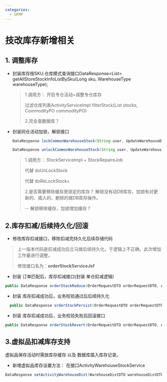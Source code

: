 ```yaml
---
categories:
  - UPMP
---
```

# 技改库存新增相关

## 1. 调整库存

* 封装库存按SKU.仓库模式查询接口DataResponse<List<WarehouseDistDTO>> getAllStoreStockInfoListBySku(Long sku, WarehouseType warehouseType);

  > 1.调用方： 开启专仓活动+调整专仓库存
  >
  > 过滤仓库列表ActivityServiceImpl   filterStock(List<StockBO> stocks, CommodityPO commodityPO)
  >
  > 2.完全查数据库？
  
* 封装同仓活动加锁，解锁接口

  ```java
  DataResponse lockCommonWarehouseStock(String user, UpdateWarehouseDTO updateWarehouseDTO);
  
  DataResponse unlockCommonWarehouseStock(String user, UpdateWarehouseDTO updateWarehouseDTO);
  ```

  > 1.调用方： StockServiceImpl + StockRepaireJob
  >
  > 代替  doUnLockStock
  >
  > 代替  doReLockStock+
  >
  > 2.是否需要移除缓存里锁定的库存？ 解锁没有动DB库存，加锁有对更新的、插入的、删除的做DB库存操作。
  >
  > -- 解锁移除缓存，加锁增加缓存？

  

## 2.库存扣减/后续持久化/回滚

* 修改库存扣减接口，移除扣减完持久化后续存储代码

> 上一版本代码是扣减成功后立马做后续持久化，于逻辑上不正确。此次增加工作量进行调整。
>
> 修改接口名为：**orderStockServiceJsf**

* 封装 订单匹配后，库存扣减接口(封装 单仓扣减逻辑)

```java
public DataResponse orderStockReduce(OrderRequestDTO orderRequestDTO, ActivityDTO activityDTO) 
```

* 封装 库存扣减成功后，业务校验通过后后续持久化
```java
  public DataResponse orderStockPersist(OrderRequestDTO orderRequestDTO, ActivityDTO activityDTO)
```

* 封装 库存扣减成功后，业务校验失败后回滚接口

```java
public DataResponse orderStockRevert(OrderRequestDTO orderRequestDTO, ActivityDTO activityDTO) 
```



## 3.虚拟品扣减库存支持

虚拟品保存活动时需放库存缓存 以及 数据库插入库存记录。

* 新增虚拟品库存设置方法： 在接口ActivityWarehouseStockService

```java
DataResponse setActivityWarehouseDist(WarehouseDistDTO warehouseDistDTO, String user);
```

